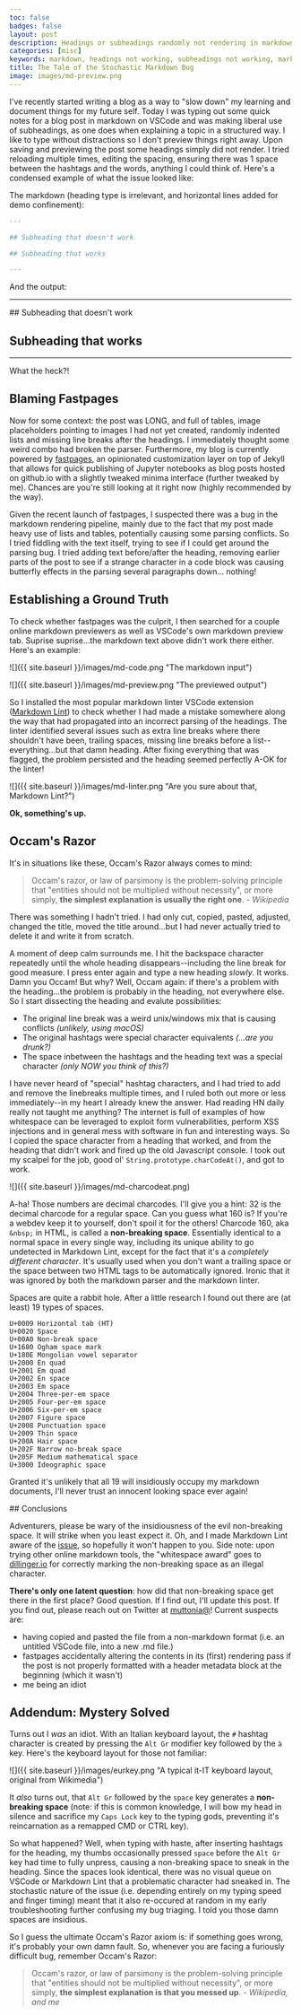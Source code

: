 ```yaml
---
toc: false
badges: false
layout: post
description: Headings or subheadings randomly not rendering in markdown? In this post I recount an insidious markdown bug that took me much way too long to track down.
categories: [misc]
keywords: markdown, headings not working, subheadings not working, markdown subheadings bug, non-breaking space, nbsp, md
title: The Tale of the Stochastic Markdown Bug
image: images/md-preview.png
---
```


I've recently started writing a blog as a way to "slow down" my learning and document things for my future self. Today I was typing out some quick notes for a blog post in markdown on VSCode and was making liberal use of subheadings, as one does when explaining a topic in a structured way. I like to type without distractions so I don't preview things right away. Upon saving and previewing the post some headings simply did not render. I tried reloading multiple times, editing the spacing, ensuring there was 1 space between the hashtags and the words, anything I could think of. Here's a condensed example of what the issue looked like:

The markdown (heading type is irrelevant, and horizontal lines added for demo confinement):

```markdown
---

## Subheading that doesn't work

## Subheading that works

---
```

And the output:

---

## Subheading that doesn't work

## Subheading that works

---

What the heck?!

## Blaming Fastpages

Now for some context: the post was LONG, and full of tables, image placeholders pointing to images I had not yet created, randomly indented lists and missing line breaks after the headings. I immediately thought some weird combo had broken the parser. Furthermore, my blog is currently powered by [fastpages](https://github.com/fastai/fastpages), an opinionated customization layer on top of Jekyll that allows for quick publishing of Jupyter notebooks as blog posts hosted on github.io with a slightly tweaked minima interface (further tweaked by me). Chances are you're still looking at it right now (highly recommended by the way).

Given the recent launch of fastpages, I suspected there was a bug in the markdown rendering pipeline, mainly due to the fact that my post made heavy use of lists and tables, potentially causing some parsing conflicts. So I tried fiddling with the text itself, trying to see if I could get around the parsing bug. I tried adding text before/after the heading, removing earlier parts of the post to see if a strange character in a code block was causing butterfly effects in the parsing several paragraphs down... nothing!

## Establishing a Ground Truth

To check whether fastpages was the culprit, I then searched for a couple online markdown previewers as well as VSCode's own markdown preview tab. Suprise suprise...the markdown text above didn't work there either. Here's an example:

![]({{ site.baseurl }}/images/md-code.png "The markdown input")

![]({{ site.baseurl }}/images/md-preview.png "The previewed output")

So I installed the most popular markdown linter VSCode extension ([Markdown Lint](https://github.com/DavidAnson/markdownlint)) to check whether I had made a mistake somewhere along the way that had propagated into an incorrect parsing of the headings. The linter identified several issues such as extra line breaks where there shouldn't have been, trailing spaces, missing line breaks before a list--everything...but that damn heading. After fixing everything that was flagged, the problem persisted and the heading seemed perfectly A-OK for the linter!

![]({{ site.baseurl }}/images/md-linter.png "Are you sure about that, Markdown Lint?")

**Ok, something's up.**

## Occam's Razor

It's in situations like these, Occam's Razor always comes to mind:

> Occam's razor, or law of parsimony is the problem-solving principle that "entities should not be multiplied without necessity", or more simply, **the simplest explanation is usually the right one**. - _Wikipedia_

There was something I hadn't tried. I had only cut, copied, pasted, adjusted, changed the title, moved the title around...but I had never actually tried to delete it and write it from scratch.

A moment of deep calm surrounds me. I hit the backspace character repeatedly until the whole heading disappears--including the line break for good measure. I press enter again and type a new heading _slowly_. It works. Damn you Occam! But why? Well, Occam again: if there's a problem with the heading...the problem is probably in the heading, not everywhere else. So I start dissecting the heading and evalute possibilities:

- The original line break was a weird unix/windows mix that is causing conflicts _(unlikely, using macOS)_
- The original hashtags were special character equivalents _(...are you drunk?)_
- The space inbetween the hashtags and the heading text was a special character _(only NOW you think of this?)_

I have never heard of "special" hashtag characters, and I had tried to add and remove the linebreaks multiple times, and I ruled both out more or less immediately--in my heart I already knew the answer. Had reading HN daily really not taught me anything? The internet is full of examples of how whitespace can be leveraged to exploit form vulnerabilities, perform XSS injections and in general mess with software in fun and interesting ways. So I copied the space character from a heading that worked, and from the heading that didn't work and fired up the old Javascript console. I took out my scalpel for the job, good ol' `String.prototype.charCodeAt()`, and got to work.

![]({{ site.baseurl }}/images/md-charcodeat.png)

A-ha! Those numbers are decimal charcodes. I'll give you a hint: 32 is the decimal charcode for a regular space. Can you guess what 160 is? If you're a webdev keep it to yourself, don't spoil it for the others! Charcode 160, aka `&nbsp;` in HTML, is called a **non-breaking space**. Essentially identical to a normal space in every single way, including its unique ability to go undetected in Markdown Lint, except for the fact that it's a _completely different character_. It's usually used when you don't want a trailing space or the space between two HTML tags to be automatically ignored. Ironic that it was ignored by both the markdown parser and the markdown linter.

Spaces are quite a rabbit hole. After a little research I found out there are (at least) 19 types of spaces.

```
U+0009 Horizontal tab (HT)
U+0020 Space
U+00A0 Non-break space
U+1680 Ogham space mark
U+180E Mongolian vowel separator
U+2000 En quad
U+2001 Em quad
U+2002 En space
U+2003 Em space
U+2004 Three-per-em space
U+2005 Four-per-em space
U+2006 Six-per-em space
U+2007 Figure space
U+2008 Punctuation space
U+2009 Thin space
U+200A Hair space
U+202F Narrow no-break space
U+205F Medium mathematical space
U+3000 Ideographic space
```

Granted it's unlikely that all 19 will insidiously occupy my markdown documents, I'll never trust an innocent looking space ever again!

## Conclusions

Adventurers, please be wary of the insidiousness of the evil non-breaking space. It will strike when you least expect it. Oh, and I made Markdown Lint aware of the [issue](https://github.com/DavidAnson/markdownlint/issues/367), so hopefully it won't happen to you. Side note: upon trying other online markdown tools, the "whitespace award" goes to [dillinger.io](https://dillinger.io) for correctly marking the non-breaking space as an illegal character.

**There's only one latent question**: how did that non-breaking space get there in the first place? Good question. If I find out, I'll update this post. If you find out, please reach out on Twitter at [muttonia@](https://twitter.com/muttonia)! Current suspects are:

- having copied and pasted the file from a non-markdown format (i.e. an untitled VSCode file, into a new .md file.)
- fastpages accidentally altering the contents in its (first) rendering pass if the post is not properly formatted with a header metadata block at the beginning (which it wasn't)
- me being an idiot

## Addendum: Mystery Solved

Turns out I _was_ an idiot. With an Italian keyboard layout, the `#` hashtag character is created by pressing the `Alt Gr` modifier key followed by the `à` key. Here's the keyboard layout for those not familiar:

![]({{ site.baseurl }}/images/eurkey.png "A typical it-IT keyboard layout, original from Wikimedia")

It _also_ turns out, that `Alt Gr` followed by the `space` key generates a **non-breaking space** (note: if this is common knowledge, I will bow my head in silence and sacrifice my `Caps Lock` key to the typing gods, preventing it's reincarnation as a remapped CMD or CTRL key).

So what happened? Well, when typing with haste, after inserting hashtags for the heading, my thumbs occasionally pressed `space` before the `Alt Gr` key had time to fully unpress, causing a non-breaking space to sneak in the heading. Since the spaces look identical, there was no visual queue on VSCode or Markdown Lint that a problematic character had sneaked in. The stochastic nature of the issue (i.e. depending entirely on my typing speed and finger timing) meant that it also re-occured at random in my early troubleshooting further confusing my bug triaging. I told you those damn spaces are insidious.

So I guess the ultimate Occam's Razor axiom is: if something goes wrong, it's probably your own damn fault. So, whenever you are facing a furiously difficult bug, remember Occam's Razor:

> Occam's razor, or law of parsimony is the problem-solving principle that "entities should not be multiplied without necessity", or more simply, **the simplest explanation is that you messed up**. - _Wikipedia, and me_
